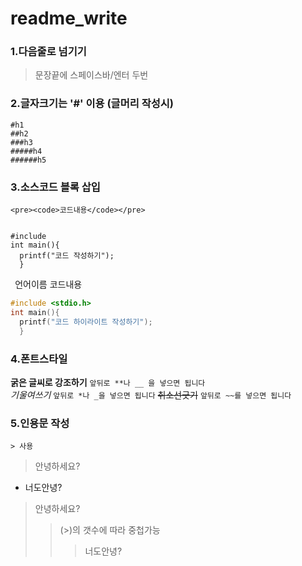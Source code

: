 # readme_write

### 1.다음줄로 넘기기    
> 문장끝에 스페이스바/엔터 두번

### 2.글자크기는 '#' 이용 (글머리 작성시)
```
#h1
##h2
###h3
#####h4
######h5
```
### 3.소스코드 블록 삽입    
``` <pre><code>코드내용</code></pre> ```          
<pre><code>
#include<stdio.h>
int main(){
  printf("코드 작성하기");
  }
</code></pre>   
``` ```언어이름 코드내용 ``` ```
```c
#include <stdio.h>
int main(){
  printf("코드 하이라이트 작성하기");
  }
```
  
### 4.폰트스타일
**굵은 글씨로 강조하기**
``` 앞뒤로 **나 __ 을 넣으면 됩니다 ```  
*기울여쓰기*
```앞뒤로 *나 _을 넣으면 됩니다```
~~취소선긋기~~
```앞뒤로 ~~를 넣으면 됩니다```

### 5.인용문 작성
``` > 사용 ```
> 안녕하세요?
- 너도안녕?

>안녕하세요?
>> (>)의 갯수에 따라 중첩가능
>>> 너도안녕?


